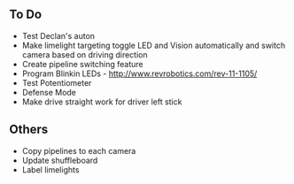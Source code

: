 ## To Do ##
- Test Declan's auton
- Make limelight targeting toggle LED and Vision automatically and switch camera based on driving direction
- Create pipeline switching feature
- Program Blinkin LEDs - http://www.revrobotics.com/rev-11-1105/
- Test Potentiometer
- Defense Mode
- Make drive straight work for driver left stick

## Others ##
- Copy pipelines to each camera
- Update shuffleboard
- Label limelights
